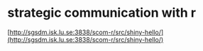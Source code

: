 # strategic communication with r
[http://sgsdm.isk.lu.se:3838/scom-r/src/shiny-hello/](http://sgsdm.isk.lu.se:3838/scom-r/src/shiny-hello/)
